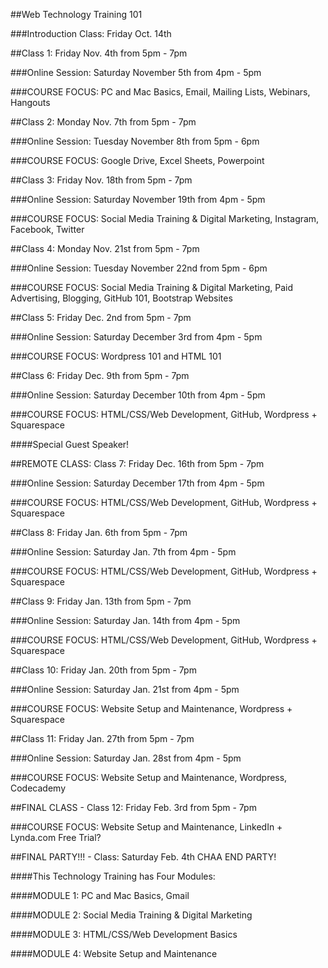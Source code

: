 ##Web Technology Training 101


###Introduction Class: Friday Oct. 14th


##Class 1: Friday Nov. 4th from 5pm - 7pm


###Online Session: Saturday November 5th from 4pm - 5pm


###COURSE FOCUS: PC and Mac Basics, Email, Mailing Lists, Webinars, Hangouts


##Class 2: Monday Nov. 7th from 5pm - 7pm


###Online Session: Tuesday November 8th from 5pm - 6pm


###COURSE FOCUS:  Google Drive, Excel Sheets, Powerpoint


##Class 3: Friday Nov. 18th from 5pm - 7pm


###Online Session: Saturday November 19th  from 4pm - 5pm


###COURSE FOCUS: Social Media Training & Digital Marketing, Instagram, Facebook, Twitter


##Class 4: Monday Nov. 21st from 5pm - 7pm


###Online Session: Tuesday November 22nd from 5pm - 6pm


###COURSE FOCUS: Social Media Training & Digital Marketing, Paid Advertising, Blogging, GitHub 101, Bootstrap Websites


##Class 5: Friday Dec. 2nd from 5pm - 7pm


###Online Session: Saturday December 3rd  from 4pm - 5pm


###COURSE FOCUS: Wordpress 101 and HTML 101


##Class 6: Friday Dec. 9th from 5pm - 7pm


###Online Session: Saturday December 10th from 4pm - 5pm


###COURSE FOCUS: HTML/CSS/Web Development, GitHub, Wordpress + Squarespace

####Special Guest Speaker!


##REMOTE CLASS: Class 7: Friday Dec. 16th from 5pm - 7pm


###Online Session: Saturday December 17th from 4pm - 5pm


###COURSE FOCUS: HTML/CSS/Web Development, GitHub, Wordpress + Squarespace


##Class 8: Friday Jan. 6th from 5pm - 7pm


###Online Session: Saturday Jan. 7th from 4pm - 5pm


###COURSE FOCUS: HTML/CSS/Web Development, GitHub, Wordpress + Squarespace


##Class 9: Friday Jan. 13th from 5pm - 7pm


###Online Session: Saturday Jan. 14th from 4pm - 5pm


###COURSE FOCUS: HTML/CSS/Web Development, GitHub, Wordpress + Squarespace


##Class 10: Friday Jan. 20th from 5pm - 7pm


###Online Session: Saturday Jan. 21st from 4pm - 5pm


###COURSE FOCUS: Website Setup and Maintenance, Wordpress + Squarespace


##Class 11: Friday Jan. 27th from 5pm - 7pm


###Online Session: Saturday Jan. 28st from 4pm - 5pm


###COURSE FOCUS: Website Setup and Maintenance, Wordpress, Codecademy

##FINAL CLASS - Class 12: Friday Feb. 3rd from 5pm - 7pm

###COURSE FOCUS: Website Setup and Maintenance, LinkedIn + Lynda.com Free Trial?

##FINAL PARTY!!! - Class: Saturday Feb. 4th CHAA END PARTY!

####This Technology Training has Four Modules:


####MODULE 1: PC and Mac Basics, Gmail 


####MODULE 2: Social Media Training & Digital Marketing


####MODULE 3: HTML/CSS/Web Development Basics


####MODULE 4: Website Setup and Maintenance
